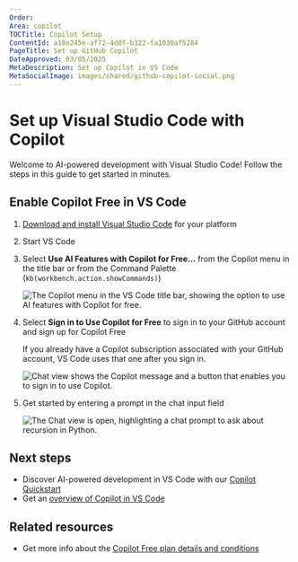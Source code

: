 ```yaml
---
Order:
Area: copilot
TOCTitle: Copilot Setup
ContentId: a18e245e-af72-4d0f-b322-fa1030af5284
PageTitle: Set up GitHub Copilot
DateApproved: 03/05/2025
MetaDescription: Set up Copilot in VS Code
MetaSocialImage: images/shared/github-copilot-social.png
---
```

# Set up Visual Studio Code with Copilot

Welcome to AI-powered development with Visual Studio Code! Follow the steps in this guide to get started in minutes.

## Enable Copilot Free in VS Code

1. [Download and install Visual Studio Code](https://code.visualstudio.com/Download) for your platform

1. Start VS Code

1. Select **Use AI Features with Copilot for Free...** from the Copilot menu in the title bar or from the Command Palette (`kb(workbench.action.showCommands)`)

    ![The Copilot menu in the VS Code title bar, showing the option to use AI features with Copilot for free.](images/setup/copilot-menu-use-ai-features.png)

1. Select **Sign in to Use Copilot for Free** to sign in to your GitHub account and sign up for Copilot Free

    If you already have a Copilot subscription associated with your GitHub account, VS Code uses that one after you sign in.

    ![Chat view shows the Copilot message and a button that enables you to sign in to use Copilot.](images/setup/copilot-chat-view-new-user.png)

1. Get started by entering a prompt in the chat input field

    ![The Chat view is open, highlighting a chat prompt to ask about recursion in Python.](images/setup/copilot-chat-view-welcome.png)

## Next steps

- Discover AI-powered development in VS Code with our [Copilot Quickstart](/docs/copilot/getting-started.md)
- Get an [overview of Copilot in VS Code](/docs/copilot/overview.md)

## Related resources

- Get more info about the [Copilot Free plan details and conditions](https://docs.github.com/en/copilot/about-github-copilot/subscription-plans-for-github-copilot)
